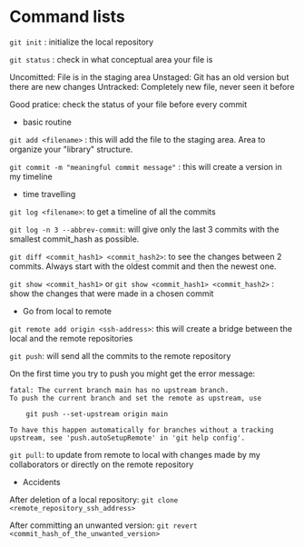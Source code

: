 # Command lists

`git init` : initialize the local repository

`git status` : check in what conceptual area your file is

Uncomitted: File is in the staging area
Unstaged: Git has an old version but there are new changes
Untracked: Completely new file, never seen it before

Good pratice: check the status of your file before every commit

- basic routine

`git add <filename>` : this will add the file to the staging area. Area to organize your "library" structure.

`git commit -m "meaningful commit message"` : this will create a version in my timeline

- time travelling

`git log <filename>`: to get a timeline of all the commits

`git log -n 3 --abbrev-commit`: will give only the last 3 commits with the smallest commit_hash as possible. 

`git diff <commit_hash1> <commit_hash2>`: to see the changes between 2 commits. Always start with the oldest commit and then the newest one.

`git show <commit_hash1>` or `git show <commit_hash1> <commit_hash2>` : show the changes that were made in a chosen commit

- Go from local to remote

`git remote add origin <ssh-address>`: this will create a bridge between the local and the remote repositories

`git push`: will send all the commits to the remote repository

On the first time you try to push you might get the error message: 

```
fatal: The current branch main has no upstream branch.
To push the current branch and set the remote as upstream, use

    git push --set-upstream origin main

To have this happen automatically for branches without a tracking
upstream, see 'push.autoSetupRemote' in 'git help config'.
```
`git pull`: to update from remote to local with changes made by my collaborators or directly on the remote repository

- Accidents

After deletion of a local repository:
`git clone <remote_repository_ssh_address>`

After committing an unwanted version:
`git revert <commit_hash_of_the_unwanted_version>`